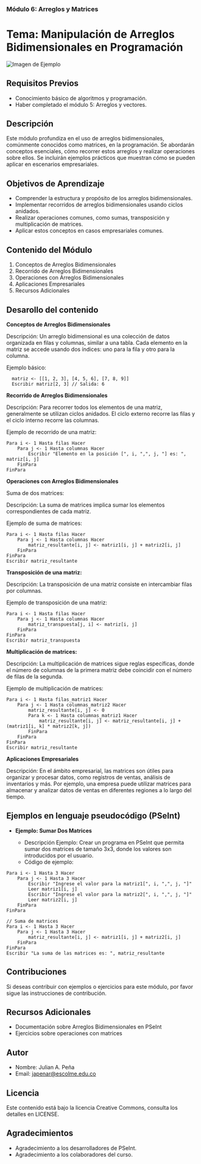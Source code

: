 ### Módulo 6: Arreglos y Matrices

# Tema: Manipulación de Arreglos Bidimensionales en Programación

![Imagen de Ejemplo](recursos/img/algoritmo.png)

## Requisitos Previos

- Conocimiento básico de algoritmos y programación.
- Haber completado el módulo 5: Arreglos y vectores.

## Descripción

Este módulo profundiza en el uso de arreglos bidimensionales, comúnmente conocidos como matrices, en la programación. Se abordarán conceptos esenciales, cómo recorrer estos arreglos y realizar operaciones sobre ellos. Se incluirán ejemplos prácticos que muestran cómo se pueden aplicar en escenarios empresariales.


## Objetivos de Aprendizaje

- Comprender la estructura y propósito de los arreglos bidimensionales.
- Implementar recorridos de arreglos bidimensionales usando ciclos anidados.
- Realizar operaciones comunes, como sumas, transposición y multiplicación de matrices.
- Aplicar estos conceptos en casos empresariales comunes.

## Contenido del Módulo

1. Conceptos de Arreglos Bidimensionales
2. Recorrido de Arreglos Bidimensionales
3. Operaciones con Arreglos Bidimensionales
4. Aplicaciones Empresariales
5. Recursos Adicionales


## Desarollo del contenido

**Conceptos de Arreglos Bidimensionales**

Descripción: Un arreglo bidimensional es una colección de datos organizada en filas y columnas, similar a una tabla. Cada elemento en la matriz se accede usando dos índices: uno para la fila y otro para la columna.

Ejemplo básico:
```pseudocode
  matriz <- [[1, 2, 3], [4, 5, 6], [7, 8, 9]]
  Escribir matriz[2, 3] // Salida: 6
```

**Recorrido de Arreglos Bidimensionales**

Descripción: Para recorrer todos los elementos de una matriz, generalmente se utilizan ciclos anidados. El ciclo externo recorre las filas y el ciclo interno recorre las columnas.

Ejemplo de recorrido de una matriz:
```pseudocode
Para i <- 1 Hasta filas Hacer
    Para j <- 1 Hasta columnas Hacer
        Escribir "Elemento en la posición [", i, ",", j, "] es: ", matriz[i, j]
    FinPara
FinPara
```

**Operaciones con Arreglos Bidimensionales**

Suma de dos matrices:

Descripción: La suma de matrices implica sumar los elementos correspondientes de cada matriz.

Ejemplo de suma de matrices:
```pseudocode
Para i <- 1 Hasta filas Hacer
    Para j <- 1 Hasta columnas Hacer
        matriz_resultante[i, j] <- matriz1[i, j] + matriz2[i, j]
    FinPara
FinPara
Escribir matriz_resultante
```

**Transposición de una matriz:**

Descripción: La transposición de una matriz consiste en intercambiar filas por columnas.

Ejemplo de transposición de una matriz:
```pseudocode
Para i <- 1 Hasta filas Hacer
    Para j <- 1 Hasta columnas Hacer
        matriz_transpuesta[j, i] <- matriz[i, j]
    FinPara
FinPara
Escribir matriz_transpuesta
```

**Multiplicación de matrices:**

Descripción: La multiplicación de matrices sigue reglas específicas, donde el número de columnas de la primera matriz debe coincidir con el número de filas de la segunda.

Ejemplo de multiplicación de matrices:
```pseudocode
Para i <- 1 Hasta filas_matriz1 Hacer
    Para j <- 1 Hasta columnas_matriz2 Hacer
        matriz_resultante[i, j] <- 0
        Para k <- 1 Hasta columnas_matriz1 Hacer
            matriz_resultante[i, j] <- matriz_resultante[i, j] + (matriz1[i, k] * matriz2[k, j])
        FinPara
    FinPara
FinPara
Escribir matriz_resultante
```

**Aplicaciones Empresariales**

Descripción: En el ámbito empresarial, las matrices son útiles para organizar y procesar datos, como registros de ventas, análisis de inventarios y más. Por ejemplo, una empresa puede utilizar matrices para almacenar y analizar datos de ventas en diferentes regiones a lo largo del tiempo.


## Ejemplos en lenguaje pseudocódigo (PSeInt)

- **Ejemplo: Sumar Dos Matrices**

  - Descripción Ejemplo: Crear un programa en PSeInt que permita sumar dos matrices de tamaño 3x3, donde los valores son introducidos por el usuario.
  - Código de ejemplo:
```pseudocode
Para i <- 1 Hasta 3 Hacer
    Para j <- 1 Hasta 3 Hacer
        Escribir "Ingrese el valor para la matriz1[", i, ",", j, "]"
        Leer matriz1[i, j]
        Escribir "Ingrese el valor para la matriz2[", i, ",", j, "]"
        Leer matriz2[i, j]
    FinPara
FinPara

// Suma de matrices
Para i <- 1 Hasta 3 Hacer
    Para j <- 1 Hasta 3 Hacer
        matriz_resultante[i, j] <- matriz1[i, j] + matriz2[i, j]
    FinPara
FinPara
Escribir "La suma de las matrices es: ", matriz_resultante
```
  
## Contribuciones
Si deseas contribuir con ejemplos o ejercicios para este módulo, por favor sigue las instrucciones de contribución.

## Recursos Adicionales
- Documentación sobre Arreglos Bidimensionales en PSeInt
- Ejercicios sobre operaciones con matrices

## Autor

- Nombre: Julian A. Peña
- Email: japenar@escolme.edu.co

## Licencia
Este contenido está bajo la licencia Creative Commons, consulta los detalles en LICENSE.

## Agradecimientos
- Agradecimiento a los desarrolladores de PSeInt.
- Agradecimiento a los colaboradores del curso.